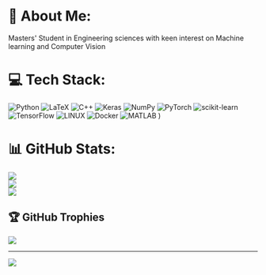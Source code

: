 # 💫 About Me:
Masters' Student in Engineering sciences with keen interest on Machine learning and Computer Vision<br>


# 💻 Tech Stack:
![Python](https://img.shields.io/badge/python-3670A0?style=for-the-badge&logo=python&logoColor=ffdd54) ![LaTeX](https://img.shields.io/badge/latex-%23008080.svg?style=for-the-badge&logo=latex&logoColor=white) ![C++](https://img.shields.io/badge/c++-%2300599C.svg?style=for-the-badge&logo=c%2B%2B&logoColor=white) ![Keras](https://img.shields.io/badge/Keras-%23D00000.svg?style=for-the-badge&logo=Keras&logoColor=white) ![NumPy](https://img.shields.io/badge/numpy-%23013243.svg?style=for-the-badge&logo=numpy&logoColor=white) ![PyTorch](https://img.shields.io/badge/PyTorch-%23EE4C2C.svg?style=for-the-badge&logo=PyTorch&logoColor=white) ![scikit-learn](https://img.shields.io/badge/scikit--learn-%23F7931E.svg?style=for-the-badge&logo=scikit-learn&logoColor=white) ![TensorFlow](https://img.shields.io/badge/TensorFlow-%23FF6F00.svg?style=for-the-badge&logo=TensorFlow&logoColor=white) ![LINUX](https://img.shields.io/badge/Linux-FCC624?style=for-the-badge&logo=linux&logoColor=black) ![Docker](https://img.shields.io/badge/docker-%230db7ed.svg?style=for-the-badge&logo=docker&logoColor=white) ![MATLAB](path/to/your/matlab_logo.png)
)
# 📊 GitHub Stats:
![](https://github-readme-stats.vercel.app/api?username=shaifsaleem&theme=dark&hide_border=false&include_all_commits=false&count_private=false)<br/>
![](https://github-readme-streak-stats.herokuapp.com/?user=shaifsaleem&theme=dark&hide_border=false)<br/>
![](https://github-readme-stats.vercel.app/api/top-langs/?username=shaifsaleem&theme=dark&hide_border=false&include_all_commits=false&count_private=false&layout=compact)

## 🏆 GitHub Trophies
![](https://github-profile-trophy.vercel.app/?username=shaifsaleem&theme=radical&no-frame=false&no-bg=true&margin-w=4)

---
[![](https://visitcount.itsvg.in/api?id=shaifsaleem&icon=0&color=0)](https://visitcount.itsvg.in)

<!-- Proudly created with GPRM ( https://gprm.itsvg.in ) -->

